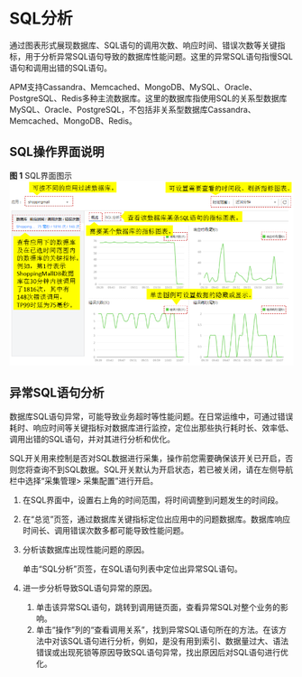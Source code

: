 # SQL分析<a name="ZH-CN_TOPIC_0127229098"></a>

通过图表形式展现数据库、SQL语句的调用次数、响应时间、错误次数等关键指标，用于分析异常SQL语句导致的数据库性能问题。这里的异常SQL语句指慢SQL语句和调用出错的SQL语句。

APM支持Cassandra、Memcached、MongoDB、MySQL、Oracle、PostgreSQL、Redis多种主流数据库。这里的数据库指使用SQL的关系型数据库MySQL、Oracle、PostgreSQL，不包括非关系型数据库Cassandra、Memcached、MongoDB、Redis。

## SQL操作界面说明<a name="zh-cn_topic_0106194748_section15655201092217"></a>

**图 1**  SQL界面图示<a name="fig6562172719215"></a>  
![](figures/SQL界面图示.png "SQL界面图示")

## 异常SQL语句分析<a name="zh-cn_topic_0106194748_section8462182815270"></a>

数据库SQL语句异常，可能导致业务超时等性能问题。在日常运维中，可通过错误耗时、响应时间等关键指标对数据库进行监控，定位出那些执行耗时长、效率低、调用出错的SQL语句，并对其进行分析和优化。

SQL开关用来控制是否对SQL数据进行采集，操作前您需要确保该开关已开启，否则您将查询不到SQL数据。SQL开关默认为开启状态，若已被关闭，请在左侧导航栏中选择“采集管理\> 采集配置”进行开启。

1.  在SQL界面中，设置右上角的时间范围，将时间调整到问题发生的时间段。
2.  在“总览”页签，通过数据库关键指标定位出应用中的问题数据库。数据库响应时间长、调用错误次数多都可能导致性能问题。
3.  分析该数据库出现性能问题的原因。

    单击“SQL分析”页签，在SQL语句列表中定位出异常SQL语句。

4.  进一步分析导致SQL语句异常的原因。
    1.  单击该异常SQL语句，跳转到调用链页面，查看异常SQL对整个业务的影响。
    2.  单击“操作”列的“查看调用关系”，找到异常SQL语句所在的方法。在该方法中对该SQL语句进行分析，例如，是没有用到索引、数据量过大、语法错误或出现死锁等原因导致SQL语句异常，找出原因后对SQL语句进行优化。


